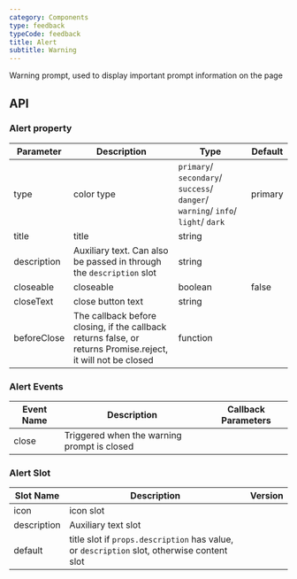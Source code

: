 ```yaml
---
category: Components
type: feedback
typeCode: feedback
title: Alert
subtitle: Warning
---
```


Warning prompt, used to display important prompt information on the page

## API

### Alert property

| Parameter | Description | Type | Default |
|----------|-----------------------------------------|------------------------------------------------------------------------------------|------------|
| type | color type | `primary`/ `secondary`/ `success`/ `danger`/ `warning`/ `info`/ `light`/ `dark` | primary |
| title | title | string | |
| description | Auxiliary text. Can also be passed in through the `description` slot | string | |
| closeable | closeable | boolean | false |
| closeText | close button text | string | |
| beforeClose | The callback before closing, if the callback returns false, or returns Promise.reject, it will not be closed | function | |


### Alert Events

| Event Name | Description | Callback Parameters |
|-------|------------|-----------|
| close | Triggered when the warning prompt is closed | |

### Alert Slot

| Slot Name | Description | Version |
|-----------|----------------------------------------------------------|-----|
| icon | icon slot | |
| description | Auxiliary text slot | |
| default | title slot if `props.description` has value, or `description` slot, otherwise content slot | |

